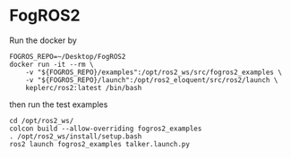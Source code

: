 # FogROS2
Run the docker by 
```
FOGROS_REPO=~/Desktop/FogROS2
docker run -it --rm \
    -v "${FOGROS_REPO}/examples":/opt/ros2_ws/src/fogros2_examples \
    -v "${FOGROS_REPO}/launch":/opt/ros2_eloquent/src/ros2/launch \
    keplerc/ros2:latest /bin/bash
```
then run the test examples
```
cd /opt/ros2_ws/
colcon build --allow-overriding fogros2_examples
. /opt/ros2_ws/install/setup.bash
ros2 launch fogros2_examples talker.launch.py
```